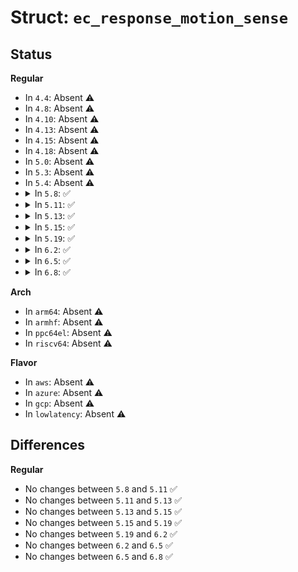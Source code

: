 # Struct: <code>ec_response_motion_sense</code>

## Status
<b>Regular</b>
<ul>
<li>
In <code>4.4</code>: Absent ⚠️
</li>
<li>
In <code>4.8</code>: Absent ⚠️
</li>
<li>
In <code>4.10</code>: Absent ⚠️
</li>
<li>
In <code>4.13</code>: Absent ⚠️
</li>
<li>
In <code>4.15</code>: Absent ⚠️
</li>
<li>
In <code>4.18</code>: Absent ⚠️
</li>
<li>
In <code>5.0</code>: Absent ⚠️
</li>
<li>
In <code>5.3</code>: Absent ⚠️
</li>
<li>
In <code>5.4</code>: Absent ⚠️
</li>
<li>
<details>
<summary>In <code>5.8</code>: ✅</summary>

```c
struct ec_response_motion_sense {
    struct (anon) dump;
    struct (anon) info;
    struct (anon) info_3;
    struct ec_response_motion_sensor_data data;
    struct (anon) ec_rate;
    struct (anon) sensor_odr;
    struct (anon) sensor_range;
    struct (anon) kb_wake_angle;
    struct (anon) fifo_int_enable;
    struct (anon) spoof;
    struct (anon) sensor_offset;
    struct (anon) perform_calib;
    struct (anon) sensor_scale;
    struct ec_response_motion_sense_fifo_info fifo_info;
    struct ec_response_motion_sense_fifo_info fifo_flush;
    struct ec_response_motion_sense_fifo_data fifo_read;
    struct (anon) list_activities;
    struct (anon) lid_angle;
    struct (anon) tablet_mode_threshold;
};
```
</details>
</li>
<li>
<details>
<summary>In <code>5.11</code>: ✅</summary>

```c
struct ec_response_motion_sense {
    struct (anon) dump;
    struct (anon) info;
    struct (anon) info_3;
    struct ec_response_motion_sensor_data data;
    struct (anon) ec_rate;
    struct (anon) sensor_odr;
    struct (anon) sensor_range;
    struct (anon) kb_wake_angle;
    struct (anon) fifo_int_enable;
    struct (anon) spoof;
    struct (anon) sensor_offset;
    struct (anon) perform_calib;
    struct (anon) sensor_scale;
    struct ec_response_motion_sense_fifo_info fifo_info;
    struct ec_response_motion_sense_fifo_info fifo_flush;
    struct ec_response_motion_sense_fifo_data fifo_read;
    struct (anon) list_activities;
    struct (anon) lid_angle;
    struct (anon) tablet_mode_threshold;
};
```
</details>
</li>
<li>
<details>
<summary>In <code>5.13</code>: ✅</summary>

```c
struct ec_response_motion_sense {
    struct (anon) dump;
    struct (anon) info;
    struct (anon) info_3;
    struct ec_response_motion_sensor_data data;
    struct (anon) ec_rate;
    struct (anon) sensor_odr;
    struct (anon) sensor_range;
    struct (anon) kb_wake_angle;
    struct (anon) fifo_int_enable;
    struct (anon) spoof;
    struct (anon) sensor_offset;
    struct (anon) perform_calib;
    struct (anon) sensor_scale;
    struct ec_response_motion_sense_fifo_info fifo_info;
    struct ec_response_motion_sense_fifo_info fifo_flush;
    struct ec_response_motion_sense_fifo_data fifo_read;
    struct (anon) list_activities;
    struct (anon) lid_angle;
    struct (anon) tablet_mode_threshold;
};
```
</details>
</li>
<li>
<details>
<summary>In <code>5.15</code>: ✅</summary>

```c
struct ec_response_motion_sense {
    struct (anon) dump;
    struct (anon) info;
    struct (anon) info_3;
    struct ec_response_motion_sensor_data data;
    struct (anon) ec_rate;
    struct (anon) sensor_odr;
    struct (anon) sensor_range;
    struct (anon) kb_wake_angle;
    struct (anon) fifo_int_enable;
    struct (anon) spoof;
    struct (anon) sensor_offset;
    struct (anon) perform_calib;
    struct (anon) sensor_scale;
    struct ec_response_motion_sense_fifo_info fifo_info;
    struct ec_response_motion_sense_fifo_info fifo_flush;
    struct ec_response_motion_sense_fifo_data fifo_read;
    struct (anon) list_activities;
    struct (anon) lid_angle;
    struct (anon) tablet_mode_threshold;
};
```
</details>
</li>
<li>
<details>
<summary>In <code>5.19</code>: ✅</summary>

```c
struct ec_response_motion_sense {
    struct (anon) dump;
    struct (anon) info;
    struct (anon) info_3;
    struct ec_response_motion_sensor_data data;
    struct (anon) ec_rate;
    struct (anon) sensor_odr;
    struct (anon) sensor_range;
    struct (anon) kb_wake_angle;
    struct (anon) fifo_int_enable;
    struct (anon) spoof;
    struct (anon) sensor_offset;
    struct (anon) perform_calib;
    struct (anon) sensor_scale;
    struct ec_response_motion_sense_fifo_info fifo_info;
    struct ec_response_motion_sense_fifo_info fifo_flush;
    struct ec_response_motion_sense_fifo_data fifo_read;
    struct (anon) list_activities;
    struct (anon) lid_angle;
    struct (anon) tablet_mode_threshold;
};
```
</details>
</li>
<li>
<details>
<summary>In <code>6.2</code>: ✅</summary>

```c
struct ec_response_motion_sense {
    struct (anon) dump;
    struct (anon) info;
    struct (anon) info_3;
    struct ec_response_motion_sensor_data data;
    struct (anon) ec_rate;
    struct (anon) sensor_odr;
    struct (anon) sensor_range;
    struct (anon) kb_wake_angle;
    struct (anon) fifo_int_enable;
    struct (anon) spoof;
    struct (anon) sensor_offset;
    struct (anon) perform_calib;
    struct (anon) sensor_scale;
    struct ec_response_motion_sense_fifo_info fifo_info;
    struct ec_response_motion_sense_fifo_info fifo_flush;
    struct ec_response_motion_sense_fifo_data fifo_read;
    struct (anon) list_activities;
    struct (anon) lid_angle;
    struct (anon) tablet_mode_threshold;
};
```
</details>
</li>
<li>
<details>
<summary>In <code>6.5</code>: ✅</summary>

```c
struct ec_response_motion_sense {
    struct (anon) dump;
    struct (anon) info;
    struct (anon) info_3;
    struct ec_response_motion_sensor_data data;
    struct (anon) ec_rate;
    struct (anon) sensor_odr;
    struct (anon) sensor_range;
    struct (anon) kb_wake_angle;
    struct (anon) fifo_int_enable;
    struct (anon) spoof;
    struct (anon) sensor_offset;
    struct (anon) perform_calib;
    struct (anon) sensor_scale;
    struct ec_response_motion_sense_fifo_info fifo_info;
    struct ec_response_motion_sense_fifo_info fifo_flush;
    struct ec_response_motion_sense_fifo_data fifo_read;
    struct (anon) list_activities;
    struct (anon) lid_angle;
    struct (anon) tablet_mode_threshold;
};
```
</details>
</li>
<li>
<details>
<summary>In <code>6.8</code>: ✅</summary>

```c
struct ec_response_motion_sense {
    struct (anon) dump;
    struct (anon) info;
    struct (anon) info_3;
    struct ec_response_motion_sensor_data data;
    struct (anon) ec_rate;
    struct (anon) sensor_odr;
    struct (anon) sensor_range;
    struct (anon) kb_wake_angle;
    struct (anon) fifo_int_enable;
    struct (anon) spoof;
    struct (anon) sensor_offset;
    struct (anon) perform_calib;
    struct (anon) sensor_scale;
    struct ec_response_motion_sense_fifo_info fifo_info;
    struct ec_response_motion_sense_fifo_info fifo_flush;
    struct ec_response_motion_sense_fifo_data fifo_read;
    struct (anon) list_activities;
    struct (anon) lid_angle;
    struct (anon) tablet_mode_threshold;
};
```
</details>
</li>
</ul>
<b>Arch</b>
<ul>
<li>
In <code>arm64</code>: Absent ⚠️
</li>
<li>
In <code>armhf</code>: Absent ⚠️
</li>
<li>
In <code>ppc64el</code>: Absent ⚠️
</li>
<li>
In <code>riscv64</code>: Absent ⚠️
</li>
</ul>
<b>Flavor</b>
<ul>
<li>
In <code>aws</code>: Absent ⚠️
</li>
<li>
In <code>azure</code>: Absent ⚠️
</li>
<li>
In <code>gcp</code>: Absent ⚠️
</li>
<li>
In <code>lowlatency</code>: Absent ⚠️
</li>
</ul>

## Differences
<b>Regular</b>
<ul>
<li>
No changes between <code>5.8</code> and <code>5.11</code> ✅
</li>
<li>
No changes between <code>5.11</code> and <code>5.13</code> ✅
</li>
<li>
No changes between <code>5.13</code> and <code>5.15</code> ✅
</li>
<li>
No changes between <code>5.15</code> and <code>5.19</code> ✅
</li>
<li>
No changes between <code>5.19</code> and <code>6.2</code> ✅
</li>
<li>
No changes between <code>6.2</code> and <code>6.5</code> ✅
</li>
<li>
No changes between <code>6.5</code> and <code>6.8</code> ✅
</li>
</ul>

